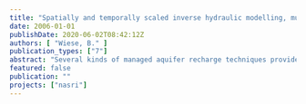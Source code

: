 ```yaml
---
title: "Spatially and temporally scaled inverse hydraulic modelling, multi tracer transport modelling and interaction with geochemical processes at a highly transient bank filtration site"
date: 2006-01-01
publishDate: 2020-06-02T08:42:12Z
authors: [ "Wiese, B." ]
publication_types: ["7"]
abstract: "Several kinds of managed aquifer recharge techniques provide very good purification of surface water since more than 100 years. In order to maintain a reliable supply of clean water, they are becoming increasingly popular all over the world. These methods require low technical effort. At Aquifer Storage and Recovery and ponded infiltration the recharged amounts are technically controlled. The infiltration water has to be pumped and often pretreated. At bank filtration this is dispensable, the approach, of using existing surface water bodies is even more consequent. Exemplarily, at a test site at Lake Tegel, Berlin, Germany, the hydraulic processes are modelled. By means of 3D long term regional and transient hydraulic modelling it was detected that the existing approaches for determining the leakance induce large errors in the water balance and describe the infiltration zone insufficiently. The leakance could be identified to be triggered by the groundwater table, causing air exchange and intrusion of atmospheric oxygen, which reduces clogging by altered redox conditions by at least one order of magnitude. This causes that changes of the groundwater table are mitigated much more than previously assumed. Taking these findings into account, a transient water balance is determined and bank filtration ratios are quantified. A new inverse modelling concept has been developed and applied to a 3D short term local and transient hydraulic model. It comprises spatially distributed pilot points and overparameterisation constrained by regularisation and calibration to head differences. Significance of the results is demonstrated by cross validation. With this approach the spatial distribution of an aquitard have been identified with high precision. The highly transient and heterogeneous flow conditions are specified and a new viewpoint on the geologic formation of Lake Tegel is obtained. The good fit of modelled and observed breakthrough curves of 18O, chloride and temperature by just using transferred parameters obtained with the previous hydraulic methods, show the very good model performance and predictive capabilities. The intrusion of atmospheric oxygen into the unsaturated zone is identified to be the principal redox determining factor during infiltration. Previously inconsistent and also local geochemical conditions are identified to be determined by interaction of infiltration processes with the spatial extent of the aquitard. A theory for chemical clogging of abstraction wells is developed, identifying the strong vertical redox zoning as principal factor of influence."
featured: false
publication: ""
projects: ["nasri"]
---
```


